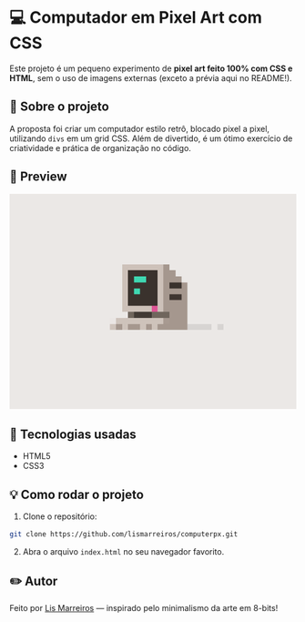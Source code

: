 
# 💻 Computador em Pixel Art com CSS  

Este projeto é um pequeno experimento de **pixel art feito 100% com CSS e HTML**, sem o uso de imagens externas (exceto a prévia aqui no README!).  

## 🎨 Sobre o projeto  
A proposta foi criar um computador estilo retrô, blocado pixel a pixel, utilizando `divs` em um grid CSS. Além de divertido, é um ótimo exercício de criatividade e prática de organização no código.  

## 📸 Preview  
![Computador em Pixel Art](./pc.png)  

## 🚀 Tecnologias usadas  
- HTML5  
- CSS3  

## 💡 Como rodar o projeto  
1. Clone o repositório:  
```bash  
git clone https://github.com/lismarreiros/computerpx.git  
```  
2. Abra o arquivo `index.html` no seu navegador favorito.  

## ✏️ Autor  
Feito por [Lis Marreiros](https://github.com/lismarreiros) — inspirado pelo minimalismo da arte em 8-bits!
